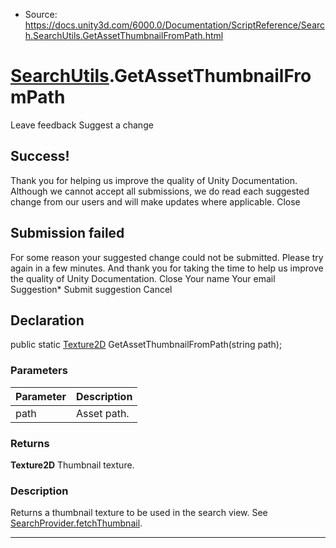 * Source: https://docs.unity3d.com/6000.0/Documentation/ScriptReference/Search.SearchUtils.GetAssetThumbnailFromPath.html

#  [SearchUtils](https://docs.unity3d.com/6000.0/Documentation/ScriptReference/Search.SearchUtils.html).GetAssetThumbnailFromPath
Leave feedback
Suggest a change
## Success!
Thank you for helping us improve the quality of Unity Documentation. Although we cannot accept all submissions, we do read each suggested change from our users and will make updates where applicable.
Close
## Submission failed
For some reason your suggested change could not be submitted. Please <a>try again</a> in a few minutes. And thank you for taking the time to help us improve the quality of Unity Documentation.
Close
Your name Your email Suggestion* Submit suggestion
Cancel
## Declaration
public static [Texture2D](https://docs.unity3d.com/6000.0/Documentation/ScriptReference/Texture2D.html) GetAssetThumbnailFromPath(string path); 
### Parameters
Parameter | Description  
---|---  
path | Asset path.  
### Returns
**Texture2D** Thumbnail texture. 
### Description
Returns a thumbnail texture to be used in the search view.
See [SearchProvider.fetchThumbnail](https://docs.unity3d.com/6000.0/Documentation/ScriptReference/Search.SearchProvider-fetchThumbnail.html).
* * *
